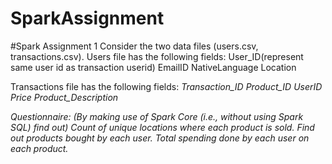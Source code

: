 # SparkAssignment

#Spark Assignment 1
Consider the two data files (users.csv, transactions.csv). 
Users file has the following fields: 
 <l>User_ID(represent same user id as transaction userid) 
 <l>EmailID 
 <l>NativeLanguage 
 <l>Location 

Transactions file has the following fields: 
 <i>Transaction_ID 
 <i>Product_ID 
 <i>UserID 
 <i>Price 
 <i>Product_Description 

Questionnaire: 
(By making use of Spark Core (i.e., without using Spark SQL) find out)
Count of unique locations where each product is sold. 
Find out products bought by each user. 
Total spending done by each user on each product. 

 

 

 

 

 


 
